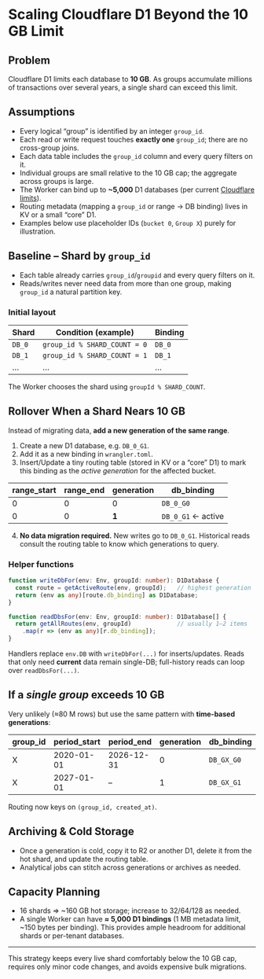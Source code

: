 # Scaling Cloudflare D1 Beyond the 10 GB Limit

## Problem
Cloudflare D1 limits each database to **10 GB**.  As groups accumulate millions of transactions over several years, a single shard can exceed this limit.

## Assumptions
* Every logical “group” is identified by an integer `group_id`.
* Each read or write request touches **exactly one** `group_id`; there are no cross-group joins.
* Each data table includes the `group_id` column and every query filters on it.
* Individual groups are small relative to the 10 GB cap; the aggregate across groups is large.
* The Worker can bind up to **~5,000** D1 databases (per current [Cloudflare limits](https://developers.cloudflare.com/d1/platform/limits/#limits)).
* Routing metadata (mapping a `group_id` or range → DB binding) lives in KV or a small “core” D1.
* Examples below use placeholder IDs (`bucket 0`, `Group X`) purely for illustration.

## Baseline – Shard by `group_id`
* Each table already carries `group_id`/`groupid` and every query filters on it.
* Reads/writes never need data from more than one group, making `group_id` a natural partition key.

### Initial layout
| Shard | Condition (example) | Binding |
|-------|--------------------|---------|
| `DB_0` | `group_id % SHARD_COUNT = 0` | `DB_0` |
| `DB_1` | `group_id % SHARD_COUNT = 1` | `DB_1` |
| … | … | … |

The Worker chooses the shard using `groupId % SHARD_COUNT`.

## Rollover When a Shard Nears 10 GB
Instead of migrating data, **add a new generation of the same range**.

1.  Create a new D1 database, e.g. `DB_0_G1`.
2.  Add it as a new binding in `wrangler.toml`.
3.  Insert/Update a tiny routing table (stored in KV or a “core” D1) to mark this binding as the *active generation* for the affected bucket.

| range_start | range_end | generation | db_binding |
|-------------|-----------|------------|------------|
| 0 | 0 | 0 | `DB_0_G0` |
| 0 | 0 | **1** | `DB_0_G1` ← active |

4.  **No data migration required.** New writes go to `DB_0_G1`. Historical reads consult the routing table to know which generations to query.

### Helper functions
```ts
function writeDbFor(env: Env, groupId: number): D1Database {
  const route = getActiveRoute(env, groupId);   // highest generation
  return (env as any)[route.db_binding] as D1Database;
}

function readDbsFor(env: Env, groupId: number): D1Database[] {
  return getAllRoutes(env, groupId)             // usually 1–2 items
    .map(r => (env as any)[r.db_binding]);
}
```
Handlers replace `env.DB` with `writeDbFor(...)` for inserts/updates. Reads that only need **current** data remain single-DB; full-history reads can loop over `readDbsFor(...)`.

## If a *single group* exceeds 10 GB
Very unlikely (≈80 M rows) but use the same pattern with **time-based generations**:

| group_id | period_start | period_end | generation | db_binding |
|----------|--------------|------------|------------|------------|
| X | 2020-01-01 | 2026-12-31 | 0 | `DB_GX_G0` |
| X | 2027-01-01 | – | 1 | `DB_GX_G1` |

Routing now keys on `(group_id, created_at)`.

## Archiving & Cold Storage
* Once a generation is cold, copy it to R2 or another D1, delete it from the hot shard, and update the routing table.
* Analytical jobs can stitch across generations or archives as needed.

## Capacity Planning
* 16 shards ⇒ ~160 GB hot storage; increase to 32/64/128 as needed.
* A single Worker can have **≈ 5,000 D1 bindings** (1 MB metadata limit, ~150 bytes per binding). This provides ample headroom for additional shards or per-tenant databases.

---
This strategy keeps every live shard comfortably below the 10 GB cap, requires only minor code changes, and avoids expensive bulk migrations. 